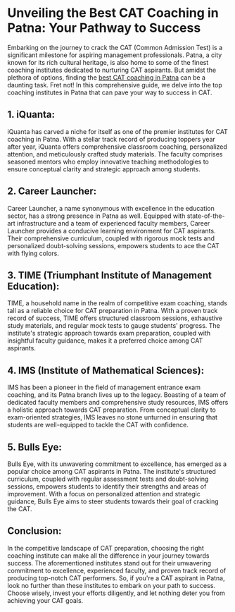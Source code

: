 # Unveiling the Best CAT Coaching in Patna: Your Pathway to Success
Embarking on the journey to crack the CAT (Common Admission Test) is a significant milestone for aspiring management professionals. Patna, a city known for its rich cultural heritage, is also home to some of the finest coaching institutes dedicated to nurturing CAT aspirants. But amidst the plethora of options, finding the <a href="https://www.iquanta.in/patna">best CAT coaching in Patna</a> can be a daunting task. Fret not! In this comprehensive guide, we delve into the top coaching institutes in Patna that can pave your way to success in CAT.

## 1. iQuanta: 
iQuanta has carved a niche for itself as one of the premier institutes for CAT coaching in Patna. With a stellar track record of producing toppers year after year, iQuanta offers comprehensive classroom coaching, personalized attention, and meticulously crafted study materials. The faculty comprises seasoned mentors who employ innovative teaching methodologies to ensure conceptual clarity and strategic approach among students.

## 2. Career Launcher:
Career Launcher, a name synonymous with excellence in the education sector, has a strong presence in Patna as well. Equipped with state-of-the-art infrastructure and a team of experienced faculty members, Career Launcher provides a conducive learning environment for CAT aspirants. Their comprehensive curriculum, coupled with rigorous mock tests and personalized doubt-solving sessions, empowers students to ace the CAT with flying colors.

## 3. TIME (Triumphant Institute of Management Education):
TIME, a household name in the realm of competitive exam coaching, stands tall as a reliable choice for CAT preparation in Patna. With a proven track record of success, TIME offers structured classroom sessions, exhaustive study materials, and regular mock tests to gauge students' progress. The institute's strategic approach towards exam preparation, coupled with insightful faculty guidance, makes it a preferred choice among CAT aspirants.

## 4. IMS (Institute of Mathematical Sciences):
IMS has been a pioneer in the field of management entrance exam coaching, and its Patna branch lives up to the legacy. Boasting of a team of dedicated faculty members and comprehensive study resources, IMS offers a holistic approach towards CAT preparation. From conceptual clarity to exam-oriented strategies, IMS leaves no stone unturned in ensuring that students are well-equipped to tackle the CAT with confidence.

## 5. Bulls Eye:
Bulls Eye, with its unwavering commitment to excellence, has emerged as a popular choice among CAT aspirants in Patna. The institute's structured curriculum, coupled with regular assessment tests and doubt-solving sessions, empowers students to identify their strengths and areas of improvement. With a focus on personalized attention and strategic guidance, Bulls Eye aims to steer students towards their goal of cracking the CAT.

## Conclusion:
In the competitive landscape of CAT preparation, choosing the right coaching institute can make all the difference in your journey towards success. The aforementioned institutes stand out for their unwavering commitment to excellence, experienced faculty, and proven track record of producing top-notch CAT performers. So, if you're a CAT aspirant in Patna, look no further than these institutes to embark on your path to success. Choose wisely, invest your efforts diligently, and let nothing deter you from achieving your CAT goals.
